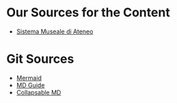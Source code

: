 # Our Sources for the Content

- [Sistema Museale di Ateneo](https://catalogo.sma.unibo.it/it/29/ricerca/iccd/?search=museo+di+palazzo+poggi&paginate_pageNum=1)

# Git Sources
- [Mermaid](https://github.blog/2022-02-14-include-diagrams-markdown-files-mermaid/)
- [MD Guide](https://www.markdownguide.org/basic-syntax/#lists-1)
- [Collapsable MD](https://gist.github.com/pierrejoubert73/902cc94d79424356a8d20be2b382e1ab)
